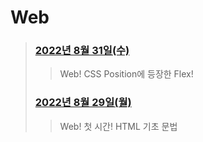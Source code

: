 # Web



> 
> ### [2022년 8월 31일(수)](./220831/README.md)
>
> > Web! CSS Position에 등장한 Flex!
> ### [2022년 8월 29일(월)](./220829/README.md)
>
> > Web! 첫 시간! HTML 기초 문법

